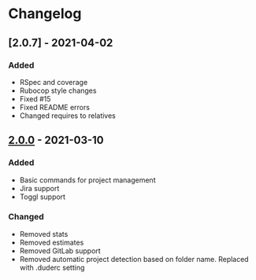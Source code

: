 # Changelog

## [2.0.7] - 2021-04-02

### Added
- RSpec and coverage
- Rubocop style changes
- Fixed #15
- Fixed README errors
- Changed requires to relatives

## [2.0.0] - 2021-03-10

### Added

- Basic commands for project management
- Jira support
- Toggl support

### Changed

- Removed stats
- Removed estimates
- Removed GitLab support
- Removed automatic project detection based on folder name. Replaced with .duderc setting

[2.0.0]: https://github.com/npupko/dude/releases/tag/2.0.0
[1.0.2]: https://github.com/npupko/dude/releases/tag/1.0.2
[1.0.6]: https://github.com/npupko/dude/releases/tag/1.0.6

